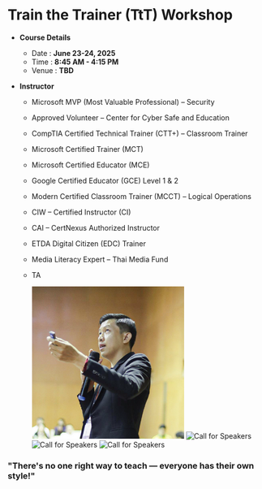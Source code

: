# Train the Trainer (TtT) Workshop

+ **Course Details**
	+ Date : **June 23-24, 2025**
	+ Time : **8:45 AM - 4:15 PM**
	+ Venue : **TBD**

+ **Instructor**
	+ Microsoft MVP (Most Valuable Professional) – Security
	+ Approved Volunteer – Center for Cyber Safe and Education
	+ CompTIA Certified Technical Trainer (CTT+) – Classroom Trainer
	+ Microsoft Certified Trainer (MCT)
	+ Microsoft Certified Educator (MCE)
	+ Google Certified Educator (GCE) Level 1 & 2
	+ Modern Certified Classroom Trainer (MCCT) – Logical Operations
	+ CIW – Certified Instructor (CI)
	+ CAI – CertNexus Authorized Instructor
	+ ETDA Digital Citizen (EDC) Trainer
	+ Media Literacy Expert – Thai Media Fund

	+ TA

		![Boy](TAs/Boy.png "Boy") ![Call for Speakers](img/CFP.png "Call for Speakers") ![Call for Speakers](img/CFP.png "Call for Speakers") ![Call for Speakers](img/CFP.png "Call for Speakers")
	
### "There's no one right way to teach — everyone has their own style!"